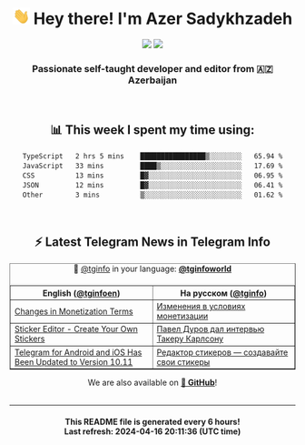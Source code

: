 <div align="center">
	<div>
		<h1>
      <img src="./assets/hi.gif" width="30px"> Hey there! I'm Azer Sadykhzadeh
    </h1>
    <img height="18" src="https://komarev.com/ghpvc/?username=sadykhzadeh&label=Views&color=2081c1&style=flat-square" />
		<a href="https://wakatime.com/Azer"> <img height="18" src="https://wakatime.com/badge/user/f80ae27a-c328-426f-a381-bc84136e2dd6.svg" /> </a>
    <h3>
      Passionate self-taught developer and editor from 🇦🇿 Azerbaijan
    </h3>
  </div>
  <br>

<h2>📊 This week I spent my time using:</h2>

<!--START_SECTION:waka-->

```txt
TypeScript   2 hrs 5 mins    ████████████████▒░░░░░░░░   65.94 %
JavaScript   33 mins         ████▒░░░░░░░░░░░░░░░░░░░░   17.69 %
CSS          13 mins         █▓░░░░░░░░░░░░░░░░░░░░░░░   06.95 %
JSON         12 mins         █▓░░░░░░░░░░░░░░░░░░░░░░░   06.41 %
Other        3 mins          ▒░░░░░░░░░░░░░░░░░░░░░░░░   01.62 %
```

<!--END_SECTION:waka-->

<br>

<h2>⚡️ Latest Telegram News in Telegram Info</h2>
  <table border>
		<tr>
			<th width="50%">English (<a href="https://t.me/tginfoen">@tginfoen</a>)</th>
			<th>На русском (<a href="https://t.me/tginfo">@tginfo</a>)</th>
		</tr>
		<caption>🚩 <a href="https://t.me/tginfo">@tginfo</a> in your language: <a href="https://t.me/tginfoworld"><b>@tginfoworld</b></a><caption/>
  <tr><td><a href="https://t.me/tginfoen/1896">Changes in Monetization Terms</a></td>
    <td><a href="https://t.me/tginfo/3994">Изменения в условиях монетизации</a></td></tr><tr><td><a href="https://t.me/tginfoen/1895">Sticker Editor - Create Your Own Stickers</a></td>
    <td><a href="https://t.me/tginfo/3993">Павел Дуров дал интервью Такеру Карлсону</a></td></tr><tr><td><a href="https://t.me/tginfoen/1894">Telegram for Android and iOS Has Been Updated to Version 10.11</a></td>
    <td><a href="https://t.me/tginfo/3992">Редактор стикеров — создавайте свои стикеры</a></td></tr>
</table>
We are also available on <a href="https://github.com/tginfo"><b>🐙 GitHub</b></a>!
</div>

<br>
<hr>
<h4 align="center">This README file is generated <b>every 6 hours</b>!</br>Last refresh: <b>2024-04-16 20:11:36 (UTC time)</b></h4>
